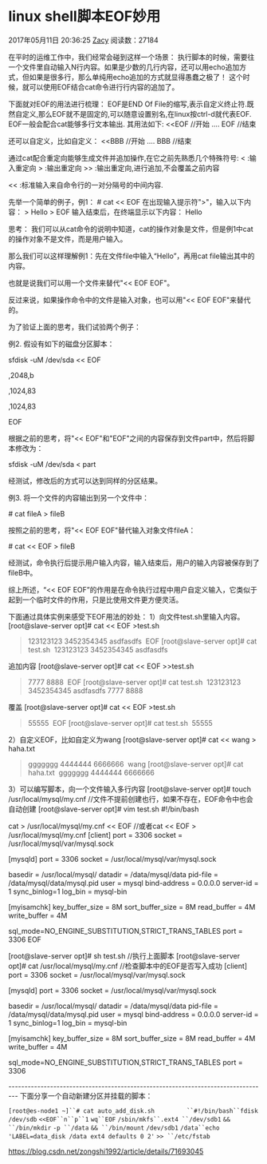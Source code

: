 # linux shell脚本EOF妙用

2017年05月11日 20:36:25 [Zacy](https://me.csdn.net/zongshi1992) 阅读数：27184



在平时的运维工作中，我们经常会碰到这样一个场景：
执行脚本的时候，需要往一个文件里自动输入N行内容。如果是少数的几行内容，还可以用echo追加方式，但如果是很多行，那么单纯用echo追加的方式就显得愚蠢之极了！
这个时候，就可以使用EOF结合cat命令进行行内容的追加了。

下面就对EOF的用法进行梳理：
EOF是END Of File的缩写,表示自定义终止符.既然自定义,那么EOF就不是固定的,可以随意设置别名,在linux按ctrl-d就代表EOF.
EOF一般会配合cat能够多行文本输出.
其用法如下:
<<EOF        //开始
....
EOF            //结束

还可以自定义，比如自定义：
<<BBB        //开始
....
BBB              //结束

通过cat配合重定向能够生成文件并追加操作,在它之前先熟悉几个特殊符号:
< :输入重定向
\> :输出重定向
\>> :输出重定向,进行追加,不会覆盖之前内容

<< :标准输入来自命令行的一对分隔号的中间内容.

先举一个简单的例子，例1：
\# cat << EOF
在出现输入提示符">"，输入以下内容：
\> Hello
\> EOF
输入结束后，在终端显示以下内容：
Hello

思考：
我们可以从cat命令的说明中知道，cat的操作对象是文件，但是例1中cat的操作对象不是文件，而是用户输入。

那么我们可以这样理解例1：先在文件file中输入“Hello”，再用cat file输出其中的内容。

也就是说我们可以用一个文件来替代"<< EOF EOF"。

反过来说，如果操作命令中的文件是输入对象，也可以用"<< EOF EOF"来替代的。

为了验证上面的思考，我们试验两个例子：

例2. 假设有如下的磁盘分区脚本：

sfdisk -uM /dev/sda << EOF

,2048,b

,1024,83

,1024,83

EOF

根据之前的思考，将"<< EOF"和"EOF"之间的内容保存到文件part中，然后将脚本修改为：

sfdisk -uM /dev/sda < part

经测试，修改后的方式可以达到同样的分区结果。

例3. 将一个文件的内容输出到另一个文件中：

\# cat fileA > fileB

按照之前的思考，将"<< EOF EOF"替代输入对象文件fileA：

\# cat << EOF > fileB

经测试，命令执行后提示用户输入内容，输入结束后，用户的输入内容被保存到了fileB中。

综上所述，“<< EOF EOF”的作用是在命令执行过程中用户自定义输入，它类似于起到一个临时文件的作用，只是比使用文件更方便灵活。



下面通过具体实例来感受下EOF用法的妙处：
1）向文件test.sh里输入内容。
[root@slave-server opt]# cat << EOF >test.sh 
> 123123123
> 3452354345
> asdfasdfs
> EOF
[root@slave-server opt]# cat test.sh 
123123123
3452354345
asdfasdfs

追加内容
[root@slave-server opt]# cat << EOF >>test.sh 
> 7777
> 8888
> EOF
[root@slave-server opt]# cat test.sh 
123123123
3452354345
asdfasdfs
7777
8888

覆盖
[root@slave-server opt]# cat << EOF >test.sh
> 55555
> EOF
[root@slave-server opt]# cat test.sh 
55555

2）自定义EOF，比如自定义为wang
[root@slave-server opt]# cat << wang > haha.txt
> ggggggg
> 4444444
> 6666666
> wang
[root@slave-server opt]# cat haha.txt 
ggggggg
4444444
6666666

3）可以编写脚本，向一个文件输入多行内容
[root@slave-server opt]# touch /usr/local/mysql/my.cnf               //文件不提前创建也行，如果不存在，EOF命令中也会自动创建
[root@slave-server opt]# vim test.sh
\#!/bin/bash

cat > /usr/local/mysql/my.cnf << EOF                                      //或者cat << EOF > /usr/local/mysql/my.cnf
[client]
port = 3306
socket = /usr/local/mysql/var/mysql.sock

[mysqld]
port = 3306
socket = /usr/local/mysql/var/mysql.sock

basedir = /usr/local/mysql/
datadir = /data/mysql/data
pid-file = /data/mysql/data/mysql.pid
user = mysql
bind-address = 0.0.0.0
server-id = 1
sync_binlog=1
log_bin = mysql-bin

[myisamchk]
key_buffer_size = 8M
sort_buffer_size = 8M
read_buffer = 4M
write_buffer = 4M

sql_mode=NO_ENGINE_SUBSTITUTION,STRICT_TRANS_TABLES 
port = 3306
EOF

[root@slave-server opt]# sh test.sh           //执行上面脚本
[root@slave-server opt]# cat /usr/local/mysql/my.cnf    //检查脚本中的EOF是否写入成功
[client]
port = 3306
socket = /usr/local/mysql/var/mysql.sock

[mysqld]
port = 3306
socket = /usr/local/mysql/var/mysql.sock

basedir = /usr/local/mysql/
datadir = /data/mysql/data
pid-file = /data/mysql/data/mysql.pid
user = mysql
bind-address = 0.0.0.0
server-id = 1
sync_binlog=1
log_bin = mysql-bin

[myisamchk]
key_buffer_size = 8M
sort_buffer_size = 8M
read_buffer = 4M
write_buffer = 4M

sql_mode=NO_ENGINE_SUBSTITUTION,STRICT_TRANS_TABLES 
port = 3306

\---------------------------------------------------------------------------------
下面分享一个自动新建分区并挂载的脚本：

`[root@es-node1 ~]``# cat auto_add_disk.sh         ``#!/bin/bash``fdisk` `/dev/sdb` `<<EOF``n``p``1`  `wq``EOF` `/sbin/mkfs``.ext4 ``/dev/sdb1` `&&  ``/bin/mkdir` `-p ``/data` `&& ``/bin/mount` `/dev/sdb1` `/data``echo` `'LABEL=data_disk /data ext4 defaults 0 2'` `>> ``/etc/fstab`



https://blog.csdn.net/zongshi1992/article/details/71693045